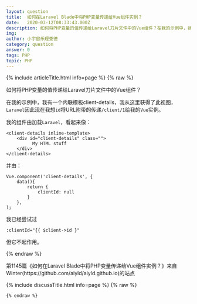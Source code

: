 ```yaml
---
layout: question
title:  如何在Laravel Blade中将PHP变量传递给Vue组件实例？
date:   2020-03-12T08:33:43.000Z
description: 如何将PHP变量的值传递给Laravel刀片文件中的Vue组件？在我的示例中，我有一个内联模板client-details，我从这里获得了此视图，La...
img: 
author: 小宇宙乐理查德
category: question
answer: 0
tags: PHP
topic: PHP
---
```

<div class="article-root">
  <div class="article">
    {% include articleTitle.html info=page %}
    {% raw %}
    <div class="article-content"><p><font style="vertical-align: inherit;"><font style="vertical-align: inherit;">如何将PHP变量的值传递给Laravel刀片文件中的Vue组件？</font></font></p>

<p><font style="vertical-align: inherit;"><font style="vertical-align: inherit;">在我的示例中，我有一个内联模板client-details，我从这里获得了此视图，</font></font><code>Laravel</code><font style="vertical-align: inherit;"><font style="vertical-align: inherit;">因此现在我想</font></font><code>id</code><font style="vertical-align: inherit;"><font style="vertical-align: inherit;">将URL附带的</font><font style="vertical-align: inherit;">传递</font></font><code>/client/1</code><font style="vertical-align: inherit;"><font style="vertical-align: inherit;">给我的</font></font><code>Vue</code><font style="vertical-align: inherit;"><font style="vertical-align: inherit;">实例。</font></font></p>

<p><font style="vertical-align: inherit;"><font style="vertical-align: inherit;">我的组件由加载</font></font><code>Laravel</code><font style="vertical-align: inherit;"><font style="vertical-align: inherit;">，看起来像：</font></font></p>

<pre><code>&lt;client-details inline-template&gt;<font></font>
    &lt;div id="client-details" class=""&gt;<font></font>
          My HTML stuff<font></font>
    &lt;/div&gt;<font></font>
&lt;/client-details&gt;<font></font>
</code></pre>

<p><font style="vertical-align: inherit;"><font style="vertical-align: inherit;">并由：</font></font></p>

<pre><code>Vue.component('client-details', {<font></font>
    data(){<font></font>
        return {<font></font>
            clientId: null<font></font>
        }<font></font>
    },<font></font>
);<font></font>
</code></pre>

<p><font style="vertical-align: inherit;"><font style="vertical-align: inherit;">我已经尝试过 </font></font></p>

<pre><code>:clientId="{{ $client-&gt;id }"
</code></pre>

<p><font style="vertical-align: inherit;"><font style="vertical-align: inherit;">但它不起作用。</font></font></p></div>
    {% endraw %}
  </div>
  <p class="winter_mark">第1145篇《如何在Laravel Blade中将PHP变量传递给Vue组件实例？》来自Winter(https://github.com/aiyld/aiyld.github.io)的站点</p>
  <div class="discuss-wrapper">
    {% include discussTitle.html info=page %}
    {% raw %}
    
    {% endraw %}
  </div>
<div>
